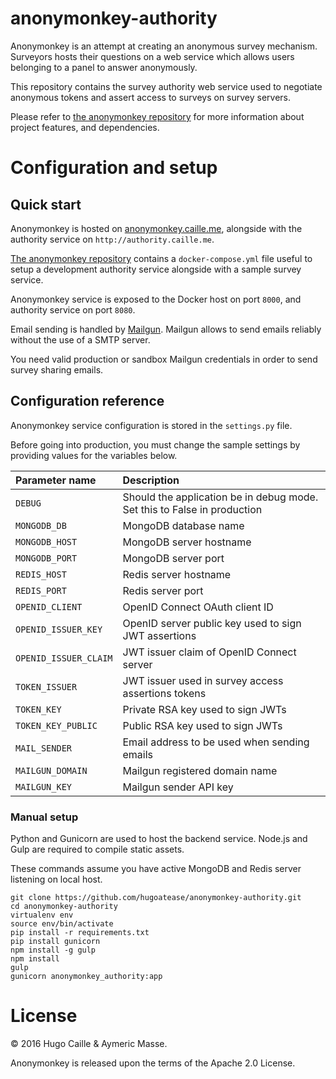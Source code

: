 # anonymonkey-authority

Anonymonkey is an attempt at creating an anonymous survey mechanism.
Surveyors hosts their questions on a web service which allows users belonging
to a panel to answer anonymously.

This repository contains the survey authority web service used to negotiate
anonymous tokens and assert access to surveys on survey servers.

Please refer to [the anonymonkey repository](https://github.com/hugoatease/anonymonkey)
for more information about project features, and dependencies.

Configuration and setup
============
## Quick start

Anonymonkey is hosted on [anonymonkey.caille.me](http://anonymonkey.caille.me),
alongside with the authority service on `http://authority.caille.me`.

[The anonymonkey repository](https://github.com/hugoatease/anonymonkey)
contains a `docker-compose.yml` file useful to setup a development authority service
alongside with a sample survey service.

Anonymonkey service is exposed to the Docker host on port `8000`, and
authority service on port `8080`.

Email sending is handled by [Mailgun](http://www.mailgun.com/).
Mailgun allows to send emails reliably without the use of a SMTP server.

You need valid production or sandbox Mailgun credentials in order to send survey
sharing emails.

## Configuration reference
Anonymonkey service configuration is stored in the `settings.py` file.

Before going into production, you must change the sample settings by
providing values for the variables below.

| Parameter name                    | Description                |
|:----------------------------------|:---------------------------|
| `DEBUG`                           | Should the application be in debug mode. Set this to False in production |
| `MONGODB_DB`                      | MongoDB database name |
| `MONGODB_HOST` | MongoDB server hostname |
| `MONGODB_PORT` | MongoDB server port |
| `REDIS_HOST` | Redis server hostname |
| `REDIS_PORT` | Redis server port |
| `OPENID_CLIENT`                       | OpenID Connect OAuth client ID |
| `OPENID_ISSUER_KEY` | OpenID server public key used to sign JWT assertions |
| `OPENID_ISSUER_CLAIM` | JWT issuer claim of OpenID Connect server |
| `TOKEN_ISSUER` | JWT issuer used in survey access assertions tokens |
| `TOKEN_KEY` | Private RSA key used to sign JWTs |
| `TOKEN_KEY_PUBLIC` | Public RSA key used to sign JWTs |
| `MAIL_SENDER` | Email address to be used when sending emails |
| `MAILGUN_DOMAIN`                  | Mailgun registered domain name |
| `MAILGUN_KEY`                     | Mailgun sender API key |


### Manual setup
Python and Gunicorn are used to host the backend service. Node.js and Gulp are
required to compile static assets.

These commands assume you have active MongoDB and Redis server listening on
local host.

    git clone https://github.com/hugoatease/anonymonkey-authority.git
    cd anonymonkey-authority
    virtualenv env
    source env/bin/activate
    pip install -r requirements.txt
    pip install gunicorn
    npm install -g gulp
    npm install
    gulp
    gunicorn anonymonkey_authority:app

License
============
© 2016 Hugo Caille & Aymeric Masse.

Anonymonkey is released upon the terms of the Apache 2.0 License.
